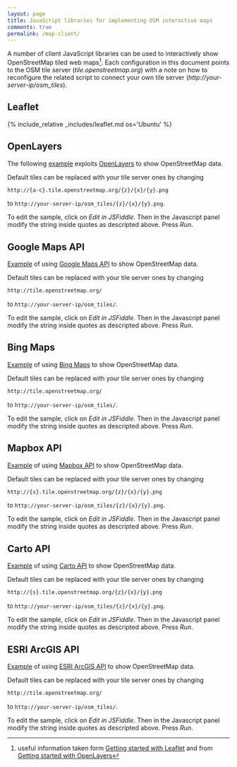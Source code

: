 ```yaml
---
layout: page
title: JavaScript libraries for implementing OSM interactive maps
comments: true
permalink: /map-client/
---
```


A number of client JavaScript libraries can be used to interactively show OpenStreetMap tiled web maps[^1]. Each configuration in this document points to the OSM tile server (*tile.openstreetmap.org*) with a note on how to reconfigure the related script to connect your own tile server (*http://your-server-ip/osm_tiles*).

## Leaflet

{% include_relative _includes/leaflet.md os='Ubuntu' %}

## OpenLayers

The following [example](http://jsfiddle.net/ircama/ed1bzo90/) exploits [OpenLayers](http://openlayers.org) to show OpenStreetMap data.

Default tiles can be replaced with your tile server ones by changing

```html
http://{a-c}.tile.openstreetmap.org/{z}/{x}/{y}.png
```

to `http://your-server-ip/osm_tiles/{z}/{x}/{y}.png`.

To edit the sample, click on *Edit in JSFiddle*. Then in the Javascript panel modify the string inside quotes as descripted above. Press *Run*.

<script async src="//jsfiddle.net/ircama/ed1bzo90/embed/"></script>

## Google Maps API

[Example](https://jsfiddle.net/ircama/7wb8u6s8/) of using [Google Maps API](https://developers.google.com/maps/) to show OpenStreetMap data.

Default tiles can be replaced with your tile server ones by changing

```html
http://tile.openstreetmap.org/
```

to `http://your-server-ip/osm_tiles/`.

To edit the sample, click on *Edit in JSFiddle*. Then in the Javascript panel modify the string inside quotes as descripted above. Press *Run*.

<script async src="//jsfiddle.net/ircama/7wb8u6s8/embed/"></script>

## Bing Maps

[Example](http://fiddle.jshell.net/ircama/L3v8g0eh/) of using [Bing Maps](https://www.microsoft.com/maps/choose-your-bing-maps-API.aspx) to show OpenStreetMap data.

Default tiles can be replaced with your tile server ones by changing

```html
http://tile.openstreetmap.org/
```

to `http://your-server-ip/osm_tiles/`.

To edit the sample, click on *Edit in JSFiddle*. Then in the Javascript panel modify the string inside quotes as descripted above. Press *Run*.

<script async src="//fiddle.jshell.net/ircama/L3v8g0eh/embed/"></script>

## Mapbox API

[Example](https://jsfiddle.net/ircama/eLb09na5/) of using [Mapbox API](https://www.mapbox.com/mapbox.js) to show OpenStreetMap data.

Default tiles can be replaced with your tile server ones by changing

```html
http://{s}.tile.openstreetmap.org/{z}/{x}/{y}.png
```

to `http://your-server-ip/osm_tiles/{z}/{x}/{y}.png`.

To edit the sample, click on *Edit in JSFiddle*. Then in the Javascript panel modify the string inside quotes as descripted above. Press *Run*.

<script async src="//jsfiddle.net/ircama/eLb09na5/embed/"></script>

## Carto API

[Example](https://jsfiddle.net/ircama/d80w7hb1/) of using [Carto API](https://carto.com/docs/) to show OpenStreetMap data.

Default tiles can be replaced with your tile server ones by changing

```html
http://{s}.tile.openstreetmap.org/{z}/{x}/{y}.png
```

to `http://your-server-ip/osm_tiles/{z}/{x}/{y}.png`.

To edit the sample, click on *Edit in JSFiddle*. Then in the Javascript panel modify the string inside quotes as descripted above. Press *Run*.

<script async src="//jsfiddle.net/ircama/d80w7hb1/embed/"></script>

## ESRI ArcGIS API

[Example](http://jsfiddle.net/ircama/7m427rr7/) of using [ESRI ArcGIS API](http://developers.arcgis.com/en/javascript/) to show OpenStreetMap data.

Default tiles can be replaced with your tile server ones by changing

```html
http://tile.openstreetmap.org/
```

to `http://your-server-ip/osm_tiles/`.

To edit the sample, click on *Edit in JSFiddle*. Then in the Javascript panel modify the string inside quotes as descripted above. Press *Run*.

<script async src="//jsfiddle.net/ircama/7m427rr7/embed/"></script>

[^1]: useful information taken form [Getting started with Leaflet](https://switch2osm.org/using-tiles/getting-started-with-leaflet/) and from [Getting started with OpenLayers](https://switch2osm.org/using-tiles/getting-started-with-openlayers/)